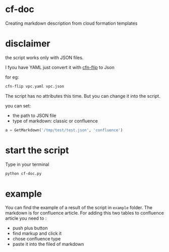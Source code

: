 # cf-doc
Creating markdown description from cloud formation templates

# disclaimer
the script works only with JSON files.

I fyou have YAML just convert it with [cfn-flip](https://github.com/awslabs/aws-cfn-template-flip) to Json

for eg:
```bash 
cfn-flip vpc.yaml vpc.json
```

The script has no attributes this time.
But you can change it into the script.

you can set:
- the path to JSON file
- type of markdown: classic or confluence

```python
a = GetMarkdown('/tmp/test/test.json', 'confluence')
```

# start the script
Type in your terminal
``` bash
python cf-doc.py
```

# example
You can find the example of a result of the script in `example` folder.
The markdown is for confluence article. For adding this two tables to confluence article you need to :
- push plus button
- find markup and click it
- chose confluence type 
- paste it into the filed of markdown
